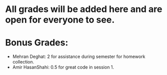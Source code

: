 # All grades will be added here and are open for everyone to see.

# Bonus Grades:
- Mehran Deghat: 2 for assistance during semester for homework collection.  
- Amir HasanShahi: 0.5 for great code in session 1.  
